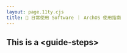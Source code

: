 ```yaml
---
layout: page.11ty.cjs
title: 🍻 日常使用 Software ｜ ArchOS 使用指南
---
```


<section class="columns">
  <h2>This is a &lt;guide-steps&gt;</h2>
  <guide-steps name="Software"></guide-steps>
</section>